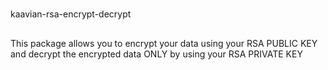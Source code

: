 #
kaavian-rsa-encrypt-decrypt
##
This package allows you to encrypt your data using your RSA PUBLIC KEY
and decrypt the encrypted data ONLY by using your RSA PRIVATE KEY
